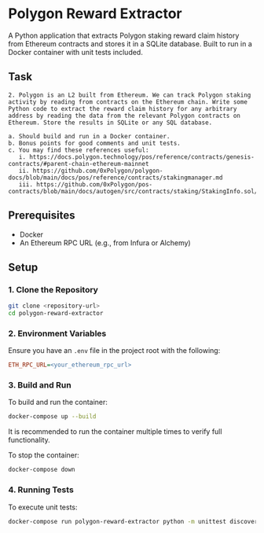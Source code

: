 # Polygon Reward Extractor

A Python application that extracts Polygon staking reward claim history from Ethereum contracts and stores it in a SQLite database. Built to run in a Docker container with unit tests included.

## Task

```
2. Polygon is an L2 built from Ethereum. We can track Polygon staking activity by reading from contracts on the Ethereum chain. Write some Python code to extract the reward claim history for any arbitrary address by reading the data from the relevant Polygon contracts on Ethereum. Store the results in SQLite or any SQL database.

a. Should build and run in a Docker container.
b. Bonus points for good comments and unit tests.
c. You may find these references useful:
   i. https://docs.polygon.technology/pos/reference/contracts/genesis-contracts/#parent-chain-ethereum-mainnet
   ii. https://github.com/0xPolygon/polygon-docs/blob/main/docs/pos/reference/contracts/stakingmanager.md
   iii. https://github.com/0xPolygon/pos-contracts/blob/main/docs/autogen/src/contracts/staking/StakingInfo.sol/contract.StakingInfo.md
```

## Prerequisites

- Docker
- An Ethereum RPC URL (e.g., from Infura or Alchemy)

## Setup

### 1. Clone the Repository

```bash
git clone <repository-url>
cd polygon-reward-extractor
```

### 2. Environment Variables

Ensure you have an `.env` file in the project root with the following:

```ini
ETH_RPC_URL=<your_ethereum_rpc_url>
```

### 3. Build and Run

To build and run the container:

```bash
docker-compose up --build
```

It is recommended to run the container multiple times to verify full functionality.

To stop the container:

```bash
docker-compose down
```

### 4. Running Tests

To execute unit tests:

```bash
docker-compose run polygon-reward-extractor python -m unittest discover -s test -v
```
